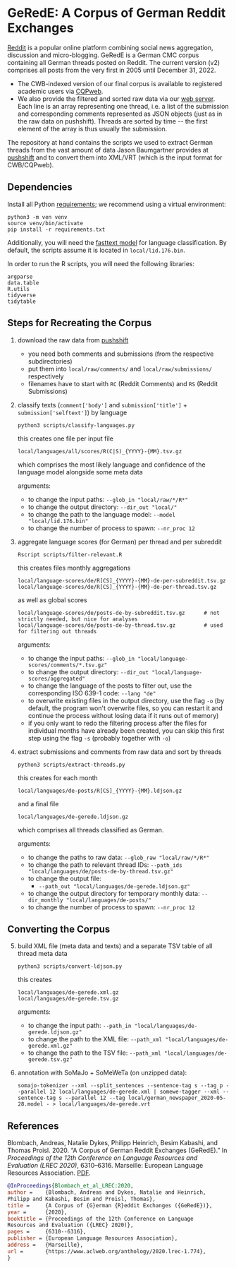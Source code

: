 # GeRedE: A Corpus of German Reddit Exchanges #
[Reddit](https://www.reddit.com) is a popular online platform combining social news aggregation, discussion and micro-blogging. GeRedE is a German CMC corpus containing all German threads posted on Reddit. The current version (v2) comprises all posts from the very first in 2005 until December 31, 2022.

- The CWB-indexed version of our final corpus is available to registered academic users via [CQPweb](https://corpora.linguistik.uni-erlangen.de/cqpweb/gerede_v2).
- We also provide the filtered and sorted raw data via our [web server](https://corpora.linguistik.uni-erlangen.de/data/de-gerede.ldjson.gz).  Each line is an array representing one thread, i.e. a list of the submission and corresponding comments represented as JSON objects (just as in the raw data on pushshift).  Threads are sorted by time -- the first element of the array is thus usually the submission.

The repository at hand contains the scripts we used to extract German threads from the vast amount of data Jason Baumgartner provides at [pushshift](https://files.pushshift.io/reddit) and to convert them into XML/VRT (which is the input format for CWB/CQPweb).


## Dependencies ##

Install all Python [requirements](requirements.txt); we recommend using a virtual environment:

    python3 -m ven venv
    source venv/bin/activate
    pip install -r requirements.txt

Additionally, you will need the [fasttext model](https://fasttext.cc/docs/en/language-identification.html) for language classification.  By default, the scripts assume it is located in `local/lid.176.bin`.

In order to run the R scripts, you will need the following libraries:

    argparse
    data.table
    R.utils
    tidyverse
    tidytable


## Steps for Recreating the Corpus ##

1. download the raw data from [pushshift](https://files.pushshift.io/reddit)
   - you need both comments and submissions (from the respective subdirectories)
   - put them into `local/raw/comments/` and `local/raw/submissions/` respectively
   - filenames have to start with `RC` (Reddit Comments) and `RS` (Reddit Submissions)

2. classify texts (`comment['body']` and `submission['title']` + `submission['selftext']`) by language
   ```
   python3 scripts/classify-languages.py
   ```
   this creates one file per input file
   ```
   local/languages/all/scores/R(C|S)_{YYYY}-{MM}.tsv.gz
   ```
   which comprises the most likely language and confidence of the language model alongside some meta data

   arguments:
   - to change the input paths:
     `--glob_in "local/raw/*/R*"`
   - to change the output directory:
     `--dir_out "local/"`
   - to change the path to the language model:
     `--model "local/lid.176.bin"`
   - to change the number of process to spawn:
     `--nr_proc 12`

3. aggregate language scores (for German) per thread and per subreddit
   ```
   Rscript scripts/filter-relevant.R
   ```
   this creates files monthly aggregations
   ```
   local/language-scores/de/R[CS]_{YYYY}-{MM}-de-per-subreddit.tsv.gz
   local/language-scores/de/R[CS]_{YYYY}-{MM}-de-per-thread.tsv.gz
   ```
   as well as global scores
   ```
   local/language-scores/de/posts-de-by-subreddit.tsv.gz      # not strictly needed, but nice for analyses
   local/language-scores/de/posts-de-by-thread.tsv.gz         # used for filtering out threads
   ```
   
   arguments:
   - to change the input paths:
     `--glob_in "local/language-scores/comments/*.tsv.gz"`
   - to change the output directory:
     `--dir_out "local/language-scores/aggregated"`
   - to change the language of the posts to filter out, use the corresponding ISO 639-1 code:
     `--lang "de"`
   - to overwrite existing files in the output directory, use the flag `-o` (by default, the program won't overwrite files, so you can restart it and continue the process without losing data if it runs out of memory)
   - if you only want to redo the filtering process after the files for individual months have already been created, you can skip this first step using the flag `-s` (probably together with `-o`)

4. extract submissions and comments from raw data and sort by threads
   ```
   python3 scripts/extract-threads.py
   ```
   this creates for each month
   ```
   local/languages/de-posts/R[CS]_{YYYY}-{MM}.ldjson.gz
   ```
   and a final file
   ```
   local/languages/de-gerede.ldjson.gz
   ```
   which comprises all threads classified as German.
   
   arguments:
   - to change the paths to raw data:
     `--glob_raw "local/raw/*/R*"`
   - to change the path to relevant thread IDs:
     `--path_ids "local/languages/de/posts-de-by-thread.tsv.gz"`
   - to change the output file:
     - `--path_out "local/languages/de-gerede.ldjson.gz"`
   - to change the output directory for temporary monthly data:
     `--dir_monthly "local/languages/de-posts/"`
   - to change the number of process to spawn:
     `--nr_proc 12`
     

## Converting the Corpus ##

5. build XML file (meta data and texts) and a separate TSV table of all thread meta data
   ```
   python3 scripts/convert-ldjson.py
   ```
   this creates
   ```
   local/languages/de-gerede.xml.gz
   local/languages/de-gerede.tsv.gz
   ```
   
   arguments:
   - to change the input path:
     `--path_in "local/languages/de-gerede.ldjson.gz"`
   - to change the path to the XML file:
     `--path_xml "local/languages/de-gerede.xml.gz"`
   - to change the path to the TSV file:
     `--path_xml "local/languages/de-gerede.tsv.gz"`
   
6. annotation with SoMaJo + SoMeWeTa (on unzipped data):
   ```
   somajo-tokenizer --xml --split_sentences --sentence-tag s --tag p --parallel 12 local/languages/de-gerede.xml | somewe-tagger --xml --sentence-tag s --parallel 12 --tag local/german_newspaper_2020-05-28.model - > local/languages/de-gerede.vrt
   ```


## References ##

Blombach, Andreas, Natalie Dykes, Philipp Heinrich, Besim Kabashi, and Thomas Proisl. 2020. “A Corpus of German Reddit Exchanges (GeRedE).”  In *Proceedings of the 12th Conference on Language Resources and Evaluation (LREC 2020)*, 6310–6316. Marseille: European Language Resources Association. [PDF](https://www.aclweb.org/anthology/2020.lrec-1.774.pdf).

```bibtex
@InProceedings{Blombach_et_al_LREC:2020,
author =    {Blombach, Andreas and Dykes, Natalie and Heinrich,
Philipp and Kabashi, Besim and Proisl, Thomas},
title =     {A Corpus of {G}erman {R}eddit Exchanges ({GeRedE})},
year =      {2020},
booktitle = {Proceedings of the 12th Conference on Language
Resources and Evaluation ({LREC} 2020)},
pages =     {6310--6316},
publisher = {European Language Resources Association},
address =   {Marseille},
url =       {https://www.aclweb.org/anthology/2020.lrec-1.774},
}
```

